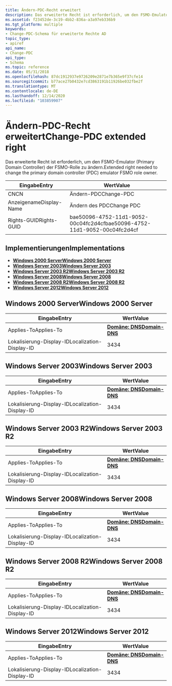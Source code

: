 ```yaml
---
title: Ändern-PDC-Recht erweitert
description: Das erweiterte Recht ist erforderlich, um den FSMO-Emulator (Primary Domain Controller) der FSMO-Rolle zu ändern.
ms.assetid: f23452de-3c19-4bb2-836a-a3a97eb336b9
ms.tgt_platform: multiple
keywords:
- Change-PDC-Schema für erweiterte Rechte AD
topic_type:
- apiref
api_name:
- Change-PDC
api_type:
- Schema
ms.topic: reference
ms.date: 05/31/2018
ms.openlocfilehash: 87dc1912937e9726209e2871e7b365e9f37cfe14
ms.sourcegitcommit: b77ace27b0432e7cd3863191b11926be032fbe2f
ms.translationtype: MT
ms.contentlocale: de-DE
ms.lasthandoff: 12/14/2020
ms.locfileid: "103859907"
---
```

# <a name="change-pdc-extended-right"></a><span data-ttu-id="650b7-104">Ändern-PDC-Recht erweitert</span><span class="sxs-lookup"><span data-stu-id="650b7-104">Change-PDC extended right</span></span>

<span data-ttu-id="650b7-105">Das erweiterte Recht ist erforderlich, um den FSMO-Emulator (Primary Domain Controller) der FSMO-Rolle zu ändern.</span><span class="sxs-lookup"><span data-stu-id="650b7-105">Extended right needed to change the primary domain controller (PDC) emulator FSMO role owner.</span></span>



| <span data-ttu-id="650b7-106">Eingabe</span><span class="sxs-lookup"><span data-stu-id="650b7-106">Entry</span></span> | <span data-ttu-id="650b7-107">Wert</span><span class="sxs-lookup"><span data-stu-id="650b7-107">Value</span></span> |
|--------------|--------------------------------------|
| <span data-ttu-id="650b7-108">CN</span><span class="sxs-lookup"><span data-stu-id="650b7-108">CN</span></span>           | <span data-ttu-id="650b7-109">Ändern-PDC</span><span class="sxs-lookup"><span data-stu-id="650b7-109">Change-PDC</span></span>                           |
| <span data-ttu-id="650b7-110">Anzeigename</span><span class="sxs-lookup"><span data-stu-id="650b7-110">Display-Name</span></span> | <span data-ttu-id="650b7-111">Ändern des PDC</span><span class="sxs-lookup"><span data-stu-id="650b7-111">Change PDC</span></span>                           |
| <span data-ttu-id="650b7-112">Rights-GUID</span><span class="sxs-lookup"><span data-stu-id="650b7-112">Rights-GUID</span></span>  | <span data-ttu-id="650b7-113">bae50096-4752-11d1-9052-00c04fc2d4cf</span><span class="sxs-lookup"><span data-stu-id="650b7-113">bae50096-4752-11d1-9052-00c04fc2d4cf</span></span> |



## <a name="implementations"></a><span data-ttu-id="650b7-114">Implementierungen</span><span class="sxs-lookup"><span data-stu-id="650b7-114">Implementations</span></span>

-   [<span data-ttu-id="650b7-115">**Windows 2000 Server**</span><span class="sxs-lookup"><span data-stu-id="650b7-115">**Windows 2000 Server**</span></span>](#windows-2000-server)
-   [<span data-ttu-id="650b7-116">**Windows Server 2003**</span><span class="sxs-lookup"><span data-stu-id="650b7-116">**Windows Server 2003**</span></span>](#windows-server-2003)
-   [<span data-ttu-id="650b7-117">**Windows Server 2003 R2**</span><span class="sxs-lookup"><span data-stu-id="650b7-117">**Windows Server 2003 R2**</span></span>](#windows-server-2003-r2)
-   [<span data-ttu-id="650b7-118">**Windows Server 2008**</span><span class="sxs-lookup"><span data-stu-id="650b7-118">**Windows Server 2008**</span></span>](#windows-server-2008)
-   [<span data-ttu-id="650b7-119">**Windows Server 2008 R2**</span><span class="sxs-lookup"><span data-stu-id="650b7-119">**Windows Server 2008 R2**</span></span>](#windows-server-2008-r2)
-   [<span data-ttu-id="650b7-120">**Windows Server 2012**</span><span class="sxs-lookup"><span data-stu-id="650b7-120">**Windows Server 2012**</span></span>](#windows-server-2012)

## <a name="windows-2000-server"></a><span data-ttu-id="650b7-121">Windows 2000 Server</span><span class="sxs-lookup"><span data-stu-id="650b7-121">Windows 2000 Server</span></span>



| <span data-ttu-id="650b7-122">Eingabe</span><span class="sxs-lookup"><span data-stu-id="650b7-122">Entry</span></span> | <span data-ttu-id="650b7-123">Wert</span><span class="sxs-lookup"><span data-stu-id="650b7-123">Value</span></span> |
|-------------------------|----------------------------------------------|
| <span data-ttu-id="650b7-124">Applies-To</span><span class="sxs-lookup"><span data-stu-id="650b7-124">Applies-To</span></span>              | [<span data-ttu-id="650b7-125">**Domäne: DNS**</span><span class="sxs-lookup"><span data-stu-id="650b7-125">**Domain-DNS**</span></span>](c-domaindns.md)<br/> |
| <span data-ttu-id="650b7-126">Lokalisierung-Display-ID</span><span class="sxs-lookup"><span data-stu-id="650b7-126">Localization-Display-ID</span></span> | <span data-ttu-id="650b7-127">34</span><span class="sxs-lookup"><span data-stu-id="650b7-127">34</span></span>                                           |



## <a name="windows-server-2003"></a><span data-ttu-id="650b7-128">Windows Server 2003</span><span class="sxs-lookup"><span data-stu-id="650b7-128">Windows Server 2003</span></span>



| <span data-ttu-id="650b7-129">Eingabe</span><span class="sxs-lookup"><span data-stu-id="650b7-129">Entry</span></span> | <span data-ttu-id="650b7-130">Wert</span><span class="sxs-lookup"><span data-stu-id="650b7-130">Value</span></span> |
|-------------------------|----------------------------------------------|
| <span data-ttu-id="650b7-131">Applies-To</span><span class="sxs-lookup"><span data-stu-id="650b7-131">Applies-To</span></span>              | [<span data-ttu-id="650b7-132">**Domäne: DNS**</span><span class="sxs-lookup"><span data-stu-id="650b7-132">**Domain-DNS**</span></span>](c-domaindns.md)<br/> |
| <span data-ttu-id="650b7-133">Lokalisierung-Display-ID</span><span class="sxs-lookup"><span data-stu-id="650b7-133">Localization-Display-ID</span></span> | <span data-ttu-id="650b7-134">34</span><span class="sxs-lookup"><span data-stu-id="650b7-134">34</span></span>                                           |



## <a name="windows-server-2003-r2"></a><span data-ttu-id="650b7-135">Windows Server 2003 R2</span><span class="sxs-lookup"><span data-stu-id="650b7-135">Windows Server 2003 R2</span></span>



| <span data-ttu-id="650b7-136">Eingabe</span><span class="sxs-lookup"><span data-stu-id="650b7-136">Entry</span></span> | <span data-ttu-id="650b7-137">Wert</span><span class="sxs-lookup"><span data-stu-id="650b7-137">Value</span></span> |
|-------------------------|----------------------------------------------|
| <span data-ttu-id="650b7-138">Applies-To</span><span class="sxs-lookup"><span data-stu-id="650b7-138">Applies-To</span></span>              | [<span data-ttu-id="650b7-139">**Domäne: DNS**</span><span class="sxs-lookup"><span data-stu-id="650b7-139">**Domain-DNS**</span></span>](c-domaindns.md)<br/> |
| <span data-ttu-id="650b7-140">Lokalisierung-Display-ID</span><span class="sxs-lookup"><span data-stu-id="650b7-140">Localization-Display-ID</span></span> | <span data-ttu-id="650b7-141">34</span><span class="sxs-lookup"><span data-stu-id="650b7-141">34</span></span>                                           |



## <a name="windows-server-2008"></a><span data-ttu-id="650b7-142">Windows Server 2008</span><span class="sxs-lookup"><span data-stu-id="650b7-142">Windows Server 2008</span></span>



| <span data-ttu-id="650b7-143">Eingabe</span><span class="sxs-lookup"><span data-stu-id="650b7-143">Entry</span></span> | <span data-ttu-id="650b7-144">Wert</span><span class="sxs-lookup"><span data-stu-id="650b7-144">Value</span></span> |
|-------------------------|----------------------------------------------|
| <span data-ttu-id="650b7-145">Applies-To</span><span class="sxs-lookup"><span data-stu-id="650b7-145">Applies-To</span></span>              | [<span data-ttu-id="650b7-146">**Domäne: DNS**</span><span class="sxs-lookup"><span data-stu-id="650b7-146">**Domain-DNS**</span></span>](c-domaindns.md)<br/> |
| <span data-ttu-id="650b7-147">Lokalisierung-Display-ID</span><span class="sxs-lookup"><span data-stu-id="650b7-147">Localization-Display-ID</span></span> | <span data-ttu-id="650b7-148">34</span><span class="sxs-lookup"><span data-stu-id="650b7-148">34</span></span>                                           |



## <a name="windows-server-2008-r2"></a><span data-ttu-id="650b7-149">Windows Server 2008 R2</span><span class="sxs-lookup"><span data-stu-id="650b7-149">Windows Server 2008 R2</span></span>



| <span data-ttu-id="650b7-150">Eingabe</span><span class="sxs-lookup"><span data-stu-id="650b7-150">Entry</span></span> | <span data-ttu-id="650b7-151">Wert</span><span class="sxs-lookup"><span data-stu-id="650b7-151">Value</span></span> |
|-------------------------|----------------------------------------------|
| <span data-ttu-id="650b7-152">Applies-To</span><span class="sxs-lookup"><span data-stu-id="650b7-152">Applies-To</span></span>              | [<span data-ttu-id="650b7-153">**Domäne: DNS**</span><span class="sxs-lookup"><span data-stu-id="650b7-153">**Domain-DNS**</span></span>](c-domaindns.md)<br/> |
| <span data-ttu-id="650b7-154">Lokalisierung-Display-ID</span><span class="sxs-lookup"><span data-stu-id="650b7-154">Localization-Display-ID</span></span> | <span data-ttu-id="650b7-155">34</span><span class="sxs-lookup"><span data-stu-id="650b7-155">34</span></span>                                           |



## <a name="windows-server-2012"></a><span data-ttu-id="650b7-156">Windows Server 2012</span><span class="sxs-lookup"><span data-stu-id="650b7-156">Windows Server 2012</span></span>



| <span data-ttu-id="650b7-157">Eingabe</span><span class="sxs-lookup"><span data-stu-id="650b7-157">Entry</span></span> | <span data-ttu-id="650b7-158">Wert</span><span class="sxs-lookup"><span data-stu-id="650b7-158">Value</span></span> |
|-------------------------|----------------------------------------------|
| <span data-ttu-id="650b7-159">Applies-To</span><span class="sxs-lookup"><span data-stu-id="650b7-159">Applies-To</span></span>              | [<span data-ttu-id="650b7-160">**Domäne: DNS**</span><span class="sxs-lookup"><span data-stu-id="650b7-160">**Domain-DNS**</span></span>](c-domaindns.md)<br/> |
| <span data-ttu-id="650b7-161">Lokalisierung-Display-ID</span><span class="sxs-lookup"><span data-stu-id="650b7-161">Localization-Display-ID</span></span> | <span data-ttu-id="650b7-162">34</span><span class="sxs-lookup"><span data-stu-id="650b7-162">34</span></span>                                           |



 

 





